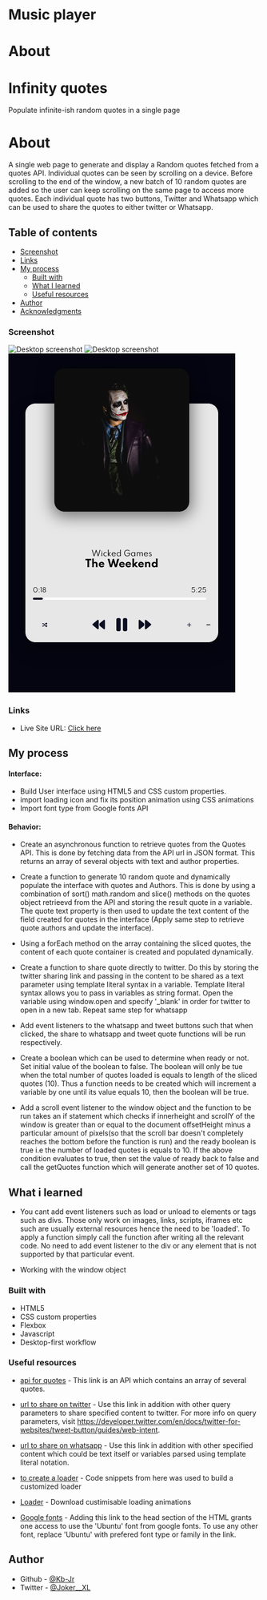 # Music player
 
# About


# Infinity quotes
 Populate infinite-ish random quotes in a single page


# About
A single web page to generate and display a Random quotes fetched from a quotes API. Individual quotes can be seen by scrolling on a device. Before scrolling to the end of the window, a new batch of 10 random quotes are added so the user can keep scrolling on the same page to access more quotes. Each individual quote has two buttons, Twitter and Whatsapp which can be used to share the quotes to either twitter or Whatsapp.

## Table of contents

  - [Screenshot](#screenshot)
  - [Links](#links)
- [My process](#my-process)
  - [Built with](#built-with)
  - [What I learned](#what-i-learned)
  - [Useful resources](#useful-resources)
- [Author](#author)
- [Acknowledgments](#acknowledgments)


### Screenshot

![Desktop screenshot](./screenshots/desktop.png)
![Desktop screenshot](./screenshots/desktop-more-quotes.png)
![Mobile screenshot](./screenshots/mobile.png)


### Links

- Live Site URL: [Click here](https://kb-jr.github.io/Infinity-quotes/)

## My process

#### Interface:
- Build User interface using HTML5 and CSS custom properties.
- import loading icon and fix its position animation using CSS animations
- Import font type from Google fonts API


#### Behavior:
- Create an asynchronous function to retrieve quotes from the Quotes API. This is done by fetching data from the API url in JSON format. This returns an array of several objects with text and author properties.

- Create a function to generate 10 random quote and dynamically populate the interface with quotes and Authors. This is done by using a combination of sort() math.random and slice() methods on the quotes object retrieevd from the API and storing the result quote in a variable. The quote text property is then used to update the text content of the field created for quotes in the interface (Apply same step to retrieve quote authors and update the interface). 

- Using a forEach method on the array containing the sliced quotes, the content of each quote container is created and populated dynamically. 

- Create a function to share quote directly to twitter. Do this by storing the twitter sharing link and passing in the content to be shared as a text parameter using template literal syntax in a variable. Template literal syntax allows you to pass in variables as string format. Open the variable using window.open and specify '_blank' in order for twitter to open in a new tab. Repeat same step for whatsapp

- Add event listeners to the whatsapp and tweet buttons such that when clicked, the share to whatsapp and tweet quote functions will be run respectively.

- Create a boolean which can be used to determine when ready or not. Set initial value of the boolean to false. The boolean will only be tue when the total number of quotes loaded is equals to length of the sliced quotes (10). Thus a function needs to be created which will increment a variable by one until its value equals 10, then the boolean will be true.

- Add a scroll event listener to the window object and the function to be run takes an if statement which checks if innerheight and scrollY of the window is greater than or equal to the document offsetHeight minus a particular amount of pixels(so that the scroll bar doesn't completely reaches the bottom before the function is run) and the ready boolean is true i.e the number of loaded quotes is equals to 10. If the above condition evaluates to true, then set the value of ready back to false and call the getQuotes function which will generate another set of 10 quotes.


## What i learned
- You cant add event listeners such as load or unload to elements or tags such as divs. Those only work on images, links, scripts, iframes etc such are usually external resources hence the need to be 'loaded'. To apply a function simply call the function after writing all the relevant code. No need to add event listener to the div or any element that is not supported by that particular event.


- Working with the window object

### Built with

- HTML5 
- CSS custom properties
- Flexbox
- Javascript
- Desktop-first workflow


### Useful resources

- [api for quotes](https://type.fit/api/quotes) - This link is an API which contains an array of several quotes.

- [url to share on twitter](https:twitter.com/intent/tweet) - Use this link in addition with other query parameters to share specified content to twitter. For more info on query parameters, visit https://developer.twitter.com/en/docs/twitter-for-websites/tweet-button/guides/web-intent.

- [url to share on whatsapp](https://whatsapp://send?text=) - Use this link in addition with other specified content which could be text itself or variables parsed using template literal notation.


- [to create a loader](https://www.w3schools.com/howto/howto_css_loader.asp) - Code snippets from here was used to build a customized loader

- [Loader](https://loading.io/) - Download custimisable loading animations 

- [Google fonts](https://fonts.googleapis.com/css?family=Ubuntu) - Adding this link to the head section of the HTML grants one access to use the 'Ubuntu' font from google fonts. To use any other font, replace 'Ubuntu' with prefered font type or family in the link.


## Author

- Github - [@Kb-Jr](https://github.com/Kb-Jr)
- Twitter - [@Joker__XL](https://www.twitter.com/Joker__XL)
